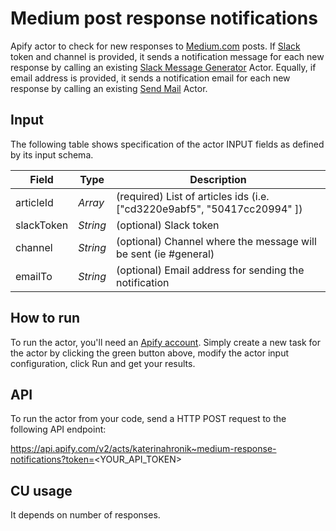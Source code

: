# Medium post response notifications

Apify actor to check for new responses to [Medium.com](https://medium.com/) posts. If [Slack](https://slack.com/intl/en-cz/) token and channel is provided, it sends a notification message for each new response by calling an existing [Slack Message Generator](https://apify.com/katerinahronik/slack-message) Actor. Equally, if email address is provided, it sends a notification email for each new response by calling an existing [Send Mail](https://apify.com/apify/send-mail) Actor.

## Input 

The following table shows specification of the actor INPUT fields as defined by its input schema. 

Field |	Type	| Description
---| ---| ---|
articleId|	*Array*|	(required) List of articles ids (i.e. ["cd3220e9abf5", "50417cc20994" ])
slackToken|	*String*|	(optional) Slack token
channel|	*String*|	(optional) Channel where the message will be sent (ie #general)
emailTo|	*String*|	(optional) Email address for sending the notification

## How to run

To run the actor, you'll need an [Apify account](https://my.apify.com/). Simply create a new task for the actor by clicking the green button above, modify the actor input configuration, click Run and get your results.

## API

To run the actor from your code, send a HTTP POST request to the following API endpoint: 

https://api.apify.com/v2/acts/katerinahronik~medium-response-notifications?token=<YOUR_API_TOKEN>

## CU usage 

It depends on number of responses.
